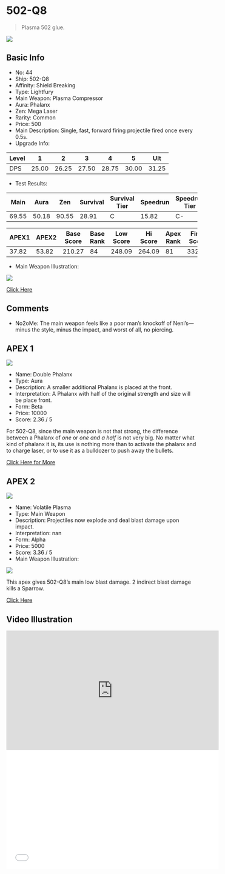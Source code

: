 # 502-Q8

> Plasma 502 glue.

<img src="/ships/ship_44.png" style={{zoom:1}}/>

## Basic Info

- No: 44
- Ship: 502-Q8
- Affinity: Shield Breaking
- Type: Lightfury
- Main Weapon: Plasma Compressor
- Aura: Phalanx
- Zen: Mega Laser
- Rarity: Common
- Price: 500
- Main Description: Single, fast, forward firing projectile fired once every 0.5s.
- Upgrade Info: 

| Level | 1 | 2 | 3 | 4 | 5 | Ult |
|--|--|--|--|--|--|--|
| DPS | 25.00 | 26.25 | 27.50 | 28.75 | 30.00 | 31.25 |

- Test Results: 

| Main | Aura | Zen | Survival | Survival Tier | Speedrun | Speedrun Tier | Fun | Fun Tier |
|--|--|--|--|--|--|--|--|--|
| 69.55 | 50.18 | 90.55 | 28.91 | C | 15.82 | C- | 24.00 | C- |

| APEX1 | APEX2 | Base Score | Base Rank | Low Score | Hi Score | Apex Rank | Final Score | FinalRank |
|--|--|--|--|--|--|--|--|--|
| 37.82 | 53.82 | 210.27 | 84 | 248.09 | 264.09 | 81 | 332.82 | 84 |

- Main Weapon Illustration:

<img src="/illustration/main_44.gif" style={{zoom:1}}/>

[Click Here](https://gamefaqs.gamespot.com/iphone/193681-phoenix-ii/faqs/76704/ship-details-part-5#502-q8)

## Comments

- No2oMe: The main weapon feels like a poor man’s knockoff of Neni’s—minus the style, minus the impact, and worst of all, no piercing.

## APEX 1

<img src="/ships/ship_44_apex_1.png" style={{zoom:1}}/>

- Name: Double Phalanx
- Type: Aura
- Description: A smaller additional Phalanx is placed at the front.
- Interpretation: A Phalanx with half of the original strength and size will be place front.
- Form: Beta
- Price: 10000
- Score: 2.36 / 5

For 502-Q8, since the main weapon is not that strong, the difference between a Phalanx of *one* or *one and a half* is not very big. No matter what kind of phalanx it is, its use is nothing more than to activate the phalanx and to charge laser, or to use it as a bulldozer to push away the bullets.

[Click Here for More](https://gamefaqs.gamespot.com/iphone/193681-phoenix-ii/faqs/76704/ship-details-part-5#beta-double-phalanx-c10000)

## APEX 2

<img src="/ships/ship_44_apex_2.png" style={{zoom:1}}/>

- Name: Volatile Plasma
- Type: Main Weapon
- Description: Projectiles now explode and deal blast damage upon impact.
- Interpretation: nan
- Form: Alpha
- Price: 5000
- Score: 3.36 / 5
- Main Weapon Illustration:

<img src="/illustration/main_44_alpha.gif" style={{zoom:1}}/>

This apex gives 502-Q8’s main low blast damage. 2 indirect blast damage kills a Sparrow.

[Click Here](https://gamefaqs.gamespot.com/iphone/193681-phoenix-ii/faqs/76704/ship-details-part-5#alpha-main-weapon-volatile-plasma-c5000)

## Video Illustration

<iframe width="560" height="315" src="https://www.youtube.com/embed/-u4A_VfYiAc?si=6ZnCckwr3GhumGUh" title="YouTube video player" frameborder="0" allow="accelerometer; autoplay; clipboard-write; encrypted-media; gyroscope; picture-in-picture; web-share" referrerpolicy="strict-origin-when-cross-origin" allowfullscreen></iframe>

<br/>

<iframe width="560" height="315" src="//player.bilibili.com/player.html?aid=274350301&bvid=BV1sF411f7nd&cid=1221526150&p=1&autoplay=false" scrolling="no" border="0" frameborder="no" allow="accelerometer; autoplay; clipboard-write; encrypted-media; gyroscope; picture-in-picture; web-share" framespacing="0" allowfullscreen="true"> </iframe>
